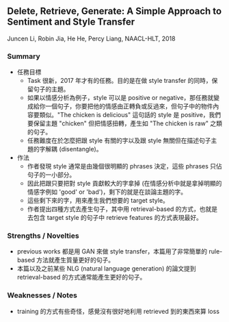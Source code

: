 ## Delete, Retrieve, Generate: A Simple Approach to Sentiment and Style Transfer

Juncen Li, Robin Jia, He He, Percy Liang, NAACL-HLT, 2018

### Summary
- 任務目標
  - Task 很新，2017 年才有的任務。目的是在做 style transfer 的同時，保留句子的主題。
  - 如果以情感分析為例子，style 可以是 positive or negative，那任務就變成給你一個句子，你要把他的情感由正轉負或反過來，但句子中的物件內容要類似。"The chicken is delicious" 這句話的 style 是 positive，我們要保留主題 "chicken" 但把情感扭轉，產生如 "The chicken is raw" 之類的句子。
  - 任務難度在於怎麼把跟 style 有關的字以及跟 style 無關但在描述句子主題的字解耦 (disentangle)。
- 作法
  - 作者發現 style 通常是由幾個很明顯的 phrases 決定，這些 phrases 只佔句子的一小部分。
  - 因此把跟只要把對 style 貢獻較大的字拿掉 (在情感分析中就是拿掉明顯的情感字例如 'good' or 'bad')，剩下的就是在談論主題的字。
  - 這些剩下來的字，用來產生我們想要的 target style。
  - 作者提出四種方式去產生句子，其中用 retrieval-based 的方式，也就是去包含 target style 的句子中 retrieve features 的方式表現最好。

### Strengths / Novelties
- previous works 都是用 GAN 來做 style transfer，本篇用了非常簡單的 rule-based 方法就產生質量更好的句子。
- 本篇以及之前某些 NLG (natural language generation) 的論文提到 retrieval-based 的方式通常能產生更好的句子。

### Weaknesses / Notes
- training 的方式有些奇怪，感覺沒有很好地利用 retrieved 到的東西來算 loss